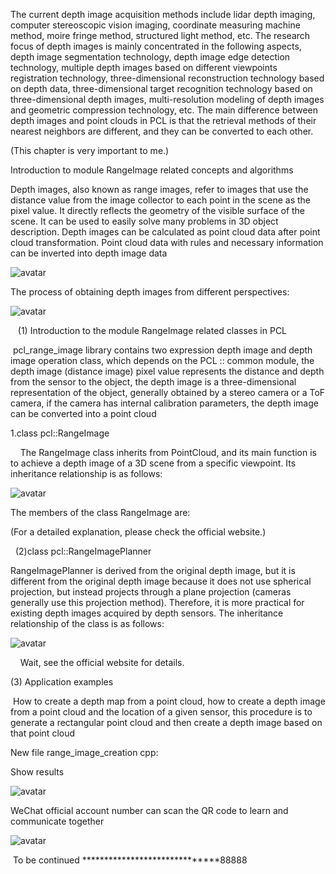 The current depth image acquisition methods include lidar depth imaging, computer stereoscopic vision imaging, coordinate measuring machine method, moire fringe method, structured light method, etc. The research focus of depth images is mainly concentrated in the following aspects, depth image segmentation technology, depth image edge detection technology, multiple depth images based on different viewpoints registration technology, three-dimensional reconstruction technology based on depth data, three-dimensional target recognition technology based on three-dimensional depth images, multi-resolution modeling of depth images and geometric compression technology, etc. The main difference between depth images and point clouds in PCL is that the retrieval methods of their nearest neighbors are different, and they can be converted to each other. 

 (This chapter is very important to me.) 

 Introduction to module RangeImage related concepts and algorithms 

 Depth images, also known as range images, refer to images that use the distance value from the image collector to each point in the scene as the pixel value. It directly reflects the geometry of the visible surface of the scene. It can be used to easily solve many problems in 3D object description. Depth images can be calculated as point cloud data after point cloud transformation. Point cloud data with rules and necessary information can be inverted into depth image data 

 ![avatar]( aHR0cDovL2ltYWdlczIwMTUuY25ibG9ncy5jb20vYmxvZy85NzYzOTQvMjAxNzAyLzk3NjM5NC0yMDE3MDIyNzE0MzQxNDE3My0zMDE1NTkzMTgucG5n) 

 The process of obtaining depth images from different perspectives: 

 ![avatar]( aHR0cDovL2ltYWdlczIwMTUuY25ibG9ncy5jb20vYmxvZy85NzYzOTQvMjAxNzAyLzk3NjM5NC0yMDE3MDIyNzE0MzQ0MDIwNC05NTYzNTc4Ni5wbmc) 

    (1) Introduction to the module RangeImage related classes in PCL 

  pcl_range_image library contains two expression depth image and depth image operation class, which depends on the PCL :: common module, the depth image (distance image) pixel value represents the distance and depth from the sensor to the object, the depth image is a three-dimensional representation of the object, generally obtained by a stereo camera or a ToF camera, if the camera has internal calibration parameters, the depth image can be converted into a point cloud 

 1.class pcl::RangeImage 

     The RangeImage class inherits from PointCloud, and its main function is to achieve a depth image of a 3D scene from a specific viewpoint. Its inheritance relationship is as follows: 

 ![avatar]( aHR0cDovL2ltYWdlczIwMTUuY25ibG9ncy5jb20vYmxvZy85NzYzOTQvMjAxNzAyLzk3NjM5NC0yMDE3MDIyNzE0NTAzMjExMC04MTY1NzkucG5n) 

 The members of the class RangeImage are: 

 (For a detailed explanation, please check the official website.)        

   (2)class pcl::RangeImagePlanner              

 RangeImagePlanner is derived from the original depth image, but it is different from the original depth image because it does not use spherical projection, but instead projects through a plane projection (cameras generally use this projection method). Therefore, it is more practical for existing depth images acquired by depth sensors. The inheritance relationship of the class is as follows: 

 ![avatar]( aHR0cDovL2ltYWdlczIwMTUuY25ibG9ncy5jb20vYmxvZy85NzYzOTQvMjAxNzAyLzk3NjM5NC0yMDE3MDIyNzE2MTIzNzc4Mi0xODQ1NzQ3MTY1LnBuZw) 

     Wait, see the official website for details. 

 (3) Application examples 

  How to create a depth map from a point cloud, how to create a depth image from a point cloud and the location of a given sensor, this procedure is to generate a rectangular point cloud and then create a depth image based on that point cloud 

 New file range_image_creation cpp: 

 Show results 

 ![avatar]( aHR0cDovL2ltYWdlczIwMTUuY25ibG9ncy5jb20vYmxvZy85NzYzOTQvMjAxNzAyLzk3NjM5NC0yMDE3MDIyNzE3MjYzNDkyMy04NTIyODQ0MzcucG5n) 

 WeChat official account number can scan the QR code to learn and communicate together 

 ![avatar]( aHR0cDovL2ltYWdlczIwMTUuY25ibG9ncy5jb20vYmxvZy85NzYzOTQvMjAxNzAzLzk3NjM5NC0yMDE3MDMwMzEzNTExMTQ3MC0xODkwMDY4MDIwLmpwZw) 

  To be continued ******************************88888 

